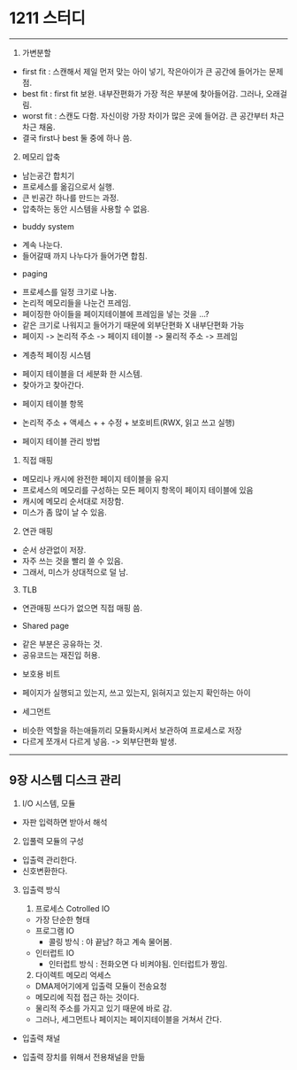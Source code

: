 
# 1211 스터디

-----------------

1. 가변분할
- first fit : 스캔해서 제일 먼저 맞는 아이 넣기, 작은아이가 큰 공간에 들어가는 문제점.
- best fit : first fit 보완. 내부잔편화가 가장 적은 부분에 찾아들어감. 그러나, 오래걸림.
- worst fit : 스캔도 다함. 자신이랑 가장 차이가 많은 곳에 들어감. 큰 공간부터 차근차근 채움.
- 결국 first나 best 둘 중에 하나 씀.

2. 메모리 압축
- 남는공간 합치기
- 프로세스를 옮김으로서 실행.
- 큰 빈공간 하나를 만드는 과정.
- 압축하는 동안 시스템을 사용할 수 없음.

* buddy system
- 계속 나눈다.
- 들어갈때 까지 나누다가 들어가면 합침.

* paging
- 프로세스를 일정 크기로 나눔.
- 논리적 메모리들을 나눈건 프레임.
- 페이징한 아이들을 페이지테이블에 프레임을 넣는 것을 ...?
- 같은 크기로 나워지고 들어가기 때문에 외부단편화 X 내부단편화 가능
- 페이지 -> 논리적 주소 -> 페이지 테이블 -> 물리적 주소 -> 프레임

* 계층적 페이징 시스템
- 페이지 테이블을 더 세분화 한 시스템.
- 찾아가고 찾아간다.

* 페이지 테이블 항목
- 논리적 주소 + 액세스 +  + 수정 + 보호비트(RWX, 읽고 쓰고 실행)

* 페이지 테이블 관리 방법
1. 직접 매핑
- 메모리나 캐시에 완전한 페이지 테이블을 유지
- 프로세스의 메모리를 구성하는 모든 페이지 항목이 페이지 테이블에 있음
- 캐시에 메모리 순서대로 저장함.
- 미스가 좀 많이 날 수 있음.
2. 연관 매핑
- 순서 상관없이 저장.
- 자주 쓰는 것을 빨리 쓸 수 있음.
- 그래서, 미스가 상대적으로 덜 남.
3. TLB
- 연관매핑 쓰다가 없으면 직접 매핑 씀.

* Shared page
- 같은 부분은 공유하는 것.
- 공유코드는 재진입 허용.

* 보호용 비트
- 페이지가 실행되고 있는지, 쓰고 있는지, 읽혀지고 있는지 확인하는 아이

* 세그먼트
- 비슷한 역할을 하는애들끼리 모듈화시켜서 보관하여 프로세스로 저장
- 다르게 쪼개서 다르게 넣음. -> 외부단편화 발생.

----------------

## 9장 시스템 디스크 관리

1. I/O 시스템, 모듈
- 자판 입력하면 받아서 해석

2. 입풀력 모듈의 구성
- 입출력 관리한다.
- 신호변환한다.

3. 입출력 방식 
    1. 프로세스 Cotrolled IO
    - 가장 단순한 형태
    - 프로그램 IO
        - 콜링 방식 : 야 끝남? 하고 계속 물어봄.
    - 인터럽트 IO
        - 인터럽트 방식 : 전화오면 다 비켜야됨. 인터럽트가 짱임.

    2. 다이렉트 메모리 억세스
    - DMA제어기에게 입출력 모듈이 전송요청
    - 메모리에 직접 접근 하는 것이다.
    - 물리적 주소를 가지고 있기 때문에 바로 감.
    - 그러나, 세그먼트나 페이지는 페이지테이블을 거쳐서 간다.

* 입출력 채널
- 입출력 장치를 위해서 전용채널을 만듦